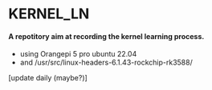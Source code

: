 # KERNEL_LN

#### A repotitory aim at recording the kernel learning process.
* using Orangepi 5 pro ubuntu 22.04
* and /usr/src/linux-headers-6.1.43-rockchip-rk3588/

[update daily (maybe?)]
